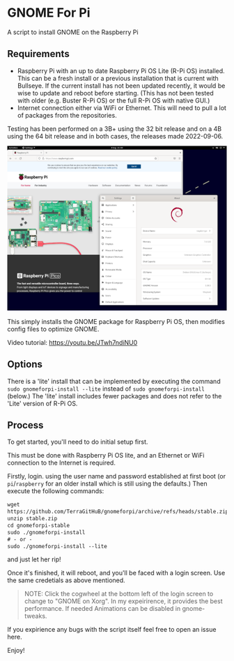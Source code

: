 # GNOME For Pi

A script to install GNOME on the Raspberry Pi

## Requirements

* Raspberry Pi with an up to date Raspberry Pi OS Lite (R-Pi OS) installed. This can be a fresh install or a previous installation that is current with Bullseye. If the current install has not been updated recently, it would be wise to update and reboot before starting. (This has not been tested with older (e.g. Buster R-Pi OS) or the full R-Pi OS with native GUI.)
* Internet connection either via WiFi or Ethernet. This will need to pull a lot of packages from the repositories.

Testing has been performed on a 3B+ using the 32 bit release and on a 4B using the 64 bit release and in both cases, the releases made 2022-09-06.

![alt text](https://github.com/HankB/gnomeforpi/blob/stable/Screenshot.png)

This simply installs the GNOME package for Raspberry Pi OS, then modifies config files to optimize GNOME.

Video tutorial: <https://youtu.be/JTwh7ndiNU0>

## Options
There is a 'lite' install that can be implemented by executing the command `sudo gnomeforpi-install --lite` instead of `sudo gnomeforpi-install` (below.) The 'lite' install includes fewer packages and does not refer to the 'Lite' version of R-Pi OS.

## Process

To get started, you'll need to do initial setup first.

This must be done with Raspberry Pi OS lite, and an Ethernet or WiFi connection to the Internet is required.

Firstly, login. using the user name and password established at first boot (or `pi`/`raspberry` for an older install which is still using the defaults.) Then execute the following commands:

```text
wget https://github.com/TerraGitHuB/gnomeforpi/archive/refs/heads/stable.zip
unzip stable.zip
cd gnomeforpi-stable
sudo ./gnomeforpi-install
# - or - 
sudo ./gnomeforpi-install --lite
```

and just let her rip!

Once it's finished, it will reboot, and you'll be faced with a login screen. Use the same credetials as above mentioned.

> NOTE: Click the cogwheel at the bottom left of the login screen to change to "GNOME on Xorg". In my expeirirence, it provides the best performance. If needed  Animations can be disabled in gnome-tweaks.

If you expirience any bugs with the script itself feel free to open an issue here.

Enjoy!
